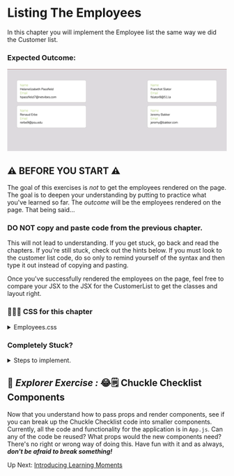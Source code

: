 # Listing The Employees
In this chapter you will implement the Employee list the same way we did the Customer list.

### Expected Outcome:
<img src="./images/repair-employee-list.png" width="700" />

## ⚠️ BEFORE YOU START ⚠️
The goal of this exercises is _not_ to get the employees rendered on the page. The goal is to deepen your understanding by putting to practice what you've learned so far. The _outcome_ will be the employees rendered on the page. That being said...

### DO NOT copy and paste code from the previous chapter.

This will not lead to understanding. If you get stuck, go back and read the chapters. If you're still stuck, check out the hints below. If you must look to the customer list code, do so only to remind yourself of the syntax and then type it out instead of copying and pasting. 

Once you've successfully rendered the employees on the page, feel free to compare your JSX to the JSX for the CustomerList to get the classes and layout right. 

### 🔸🔻🔹 CSS for this chapter
<details>
  <summary>Employees.css</summary>

  ```css
    .employees {
      display: flex;
      flex-direction: row;
      flex-wrap: wrap;
      justify-content: space-between;
      margin: 3rem;
    }

    .employees > * {
      flex-basis: 31%;
      margin: 0.5rem;
    }
  ```
</details>

### Completely Stuck?
<details>
  <summary>Steps to implement.</summary>

  1. Add function to userService to get staff users
  2. Create employees directory and add EmployeeList module
  3. Create Employees.css module and import to EmployeeList
  4. Create EmployeeList component
  5. Create a state variable to store the employees
  6. Get the employees on the initial render
  7. Map the employees in the JSX
  8. For each employee, render the User component and pass the employee to the user prop
  9.  Render the EmployeeList component in the App component
</details>

## 🧭 ***Explorer Exercise :*** 😂🗒 Chuckle Checklist Components
Now that you understand how to pass props and render components, see if you can break up the Chuckle Checklist code into smaller components. Currently, all the code and functionality for the application is in `App.js`. Can any of the code be reused? What props would the new components need? There's no right or wrong way of doing this. Have fun with it and as always, ***don't be afraid to break something!***

Up Next: [Introducing Learning Moments](./LEARN_SETUP.md)